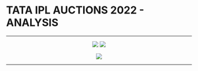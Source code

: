 # TATA IPL AUCTIONS 2022 - ANALYSIS 

--------------------------------------------------------------------------------------------------------------------------------------------------------------------------------

<p align = "center">
<img src="https://img.shields.io/badge/Made%20with-Jupyter-orange?style=for-the-badge&logo=Jupyter">
<img src="https://img.shields.io/badge/Made%20with-Python-yellow?style=for-the-badge&logo=Python">
</p>

<p align = "center">
<img src="https://img.shields.io/badge/Data%20From-Kaggle-blue">
</p>

--------------------------------------------------------------------------------------------------------------------------------------------------------------------------------


